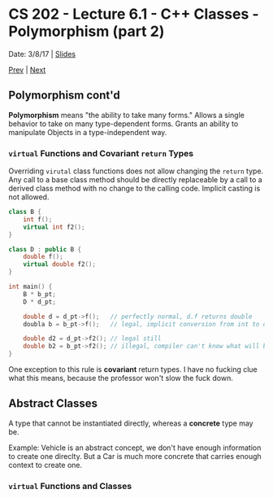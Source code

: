 # CS 202 - Lecture 6.1 - C++ Classes - Polymorphism (part 2)
Date: 3/8/17 | [Slides](../CS202_Lecture14_[C++_Classes-Polymorphism_(Pt.2)]_03.08.pdf)

[Prev](./lecture_6_0.md) | [Next](./lecture_7_0.md)


## Polymorphism cont'd
**Polymorphism** means "the ability to take many forms." Allows a single
behavior to take on many type-dependent forms. Grants an ability to
manipulate Objects in a type-independent way.

### `virtual` Functions and Covariant `return` Types
Overriding `virutal` class functions does not allow changing the
`return` type. Any call to a base class method should be directly
replaceable by a call to a derived class method with no change to the
calling code. Implicit casting is not allowed.

```cpp
class B {
    int f();
    virtual int f2();
}

class D : public B {
    double f();
    virtual double f2();
}

int main() {
    B * b_pt;
    D * d_pt;

    double d = d_pt->f();   // perfectly normal, d.f returns double
    doubla b = b_pt->f();   // legal, implicit conversion from int to double

    double d2 = d_pt->f2(); // legal still
    double b2 = b_pt->f2(); // illegal, compiler can't know what will be returned
}
```

One exception to this rule is **covariant** return types. I have no
fucking clue what this means, because the professor won't slow the fuck
down.

## Abstract Classes
A type that cannot be instantiated directly, whereas a **concrete** type
may be.

Example: Vehicle is an abstract concept, we don't have enough information
to create one direclty. But a Car is much more concrete that carries
enough context to create one.

### `virtual` Functions and Classes
